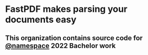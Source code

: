 # FastPDF makes parsing your documents easy


## This organization contains source code for [@namespace](https://github.com/n4mespace) 2022 Bachelor work


